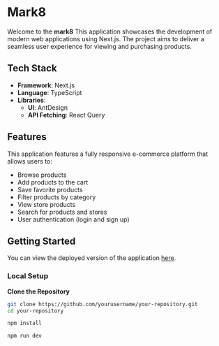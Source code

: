 # Mark8

Welcome to the **mark8** This application showcases the development of modern web applications using Next.js. The project aims to deliver a seamless user experience for viewing and purchasing products.


## Tech Stack

- **Framework**: Next.js
- **Language**: TypeScript
- **Libraries**: 
  - **UI**: AntDesign
  - **API Fetching**: React Query

## Features

This application features a fully responsive e-commerce platform that allows users to:
- Browse  products
- Add products to the cart
- Save favorite products
- Filter products by category
- View store products
- Search for products and stores
- User authentication (login and sign up)

## Getting Started

You can view the deployed version of the application [here](https://mark8-lixy-ar955uuox-munyanezaarmels-projects.vercel.app/login).

### Local Setup

 **Clone the Repository**

   ```bash
   git clone https://github.com/yourusername/your-repository.git
   cd your-repository
   
   npm install
   
   npm run dev







   
